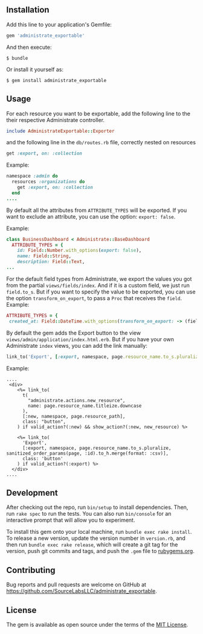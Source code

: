 ## Installation

Add this line to your application's Gemfile:

```ruby
gem 'administrate_exportable'
```

And then execute:

    $ bundle

Or install it yourself as:

    $ gem install administrate_exportable

## Usage

For each resource you want to be exportable, add the following line to the their respective Administrate controller.
```ruby
include AdministrateExportable::Exporter
```
and the following line in the `db/routes.rb` file, correctly nested on resources
```ruby
get :export, on: :collection
```

Example:
```ruby
namespace :admin do
  resources :organizations do
    get :export, on: :collection
  end
....
```

By default all the attributes from `ATTRIBUTE_TYPES` will be exported. If you want to exclude an attribute, you can use the option: `export: false`.

Example:
```ruby
class BusinessDashboard < Administrate::BaseDashboard
  ATTRIBUTE_TYPES = {
    id: Field::Number.with_options(export: false),
    name: Field::String,
    description: Field::Text,
...
```

For the default field types from Administrate, we export the values you got from the partial `views/fields/index`. And if it is a custom field, we just run `field.to_s`.
But if you want to specify the value to be exported, you can use the option `transform_on_export`, to pass a `Proc` that receives the `field`.
Example:
```ruby
ATTRIBUTE_TYPES = {
 created_at: Field::DateTime.with_options(transform_on_export: -> (field) { field.data.strftime("%F") })
```

By default the gem adds the Export button to the view `views/admin/application/index.html.erb`. But if you have your own Administrate `index` views, you can add the link manually:
```ruby
link_to('Export', [:export, namespace, page.resource_name.to_s.pluralize, sanitized_order_params(page, :id).to_h.merge(format: :csv)], class: 'button') if valid_action?(:export) %>
```

Example:

```rails
....
 <div>
    <%= link_to(
      t(
        "administrate.actions.new_resource",
        name: page.resource_name.titleize.downcase
      ),
      [:new, namespace, page.resource_path],
      class: "button",
    ) if valid_action?(:new) && show_action?(:new, new_resource) %>

    <%= link_to(
      'Export',
      [:export, namespace, page.resource_name.to_s.pluralize, sanitized_order_params(page, :id).to_h.merge(format: :csv)],
      class: 'button'
    ) if valid_action?(:export) %>
  </div>
....
```

## Development

After checking out the repo, run `bin/setup` to install dependencies. Then, run `rake spec` to run the tests. You can also run `bin/console` for an interactive prompt that will allow you to experiment.

To install this gem onto your local machine, run `bundle exec rake install`. To release a new version, update the version number in `version.rb`, and then run `bundle exec rake release`, which will create a git tag for the version, push git commits and tags, and push the `.gem` file to [rubygems.org](https://rubygems.org).

## Contributing

Bug reports and pull requests are welcome on GitHub at https://github.com/SourceLabsLLC/administrate_exportable.

## License

The gem is available as open source under the terms of the [MIT License](https://opensource.org/licenses/MIT).

